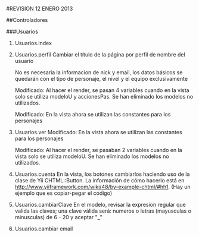 #REVISION 12 ENERO 2013

##Controladores

###Usuarios
1. Usuarios.index 	

2. Usuarios.perfil
    Cambiar el título de la página por 
    <h> perfil de nombre del usuario </h>

    No es necesaria la informacion de nick y email, los datos básicos se quedarán con el tipo de personaje, el nivel y el equipo exclusivamente

    Modificado: Al hacer el render, se pasan 4 variables cuando en la vista solo se utiliza modeloU y accionesPas. Se han eliminado los modelos no utilizados.

    Modificado: En la vista ahora se utilizan las constantes para los personajes
3. Usuarios.ver
    Modificado: En la vista ahora se utilizan las constantes para los personajes

    Modificado: Al hacer el render, se pasaban 2 variables cuando en la vista solo se utiliza modeloU. Se han eliminado los modelos no utilizados.

4. Usuarios.cuenta
    En la vista, los botones cambiarlos haciendo uso de la clase de Yii CHTML::Button. 
    La información de cómo hacerlo está en http://www.yiiframework.com/wiki/48/by-example-chtml/#hh1. (Hay un ejemplo que es copiar-pegar el código)

5. Usuarios.cambiarClave
    En el modelo, revisar la expresion regular que valida las claves; una clave válida será:
    numeros o letras (mayusculas o minusculas) de 6 - 20 y aceptar "_"

6. Usuarios.cambiar email